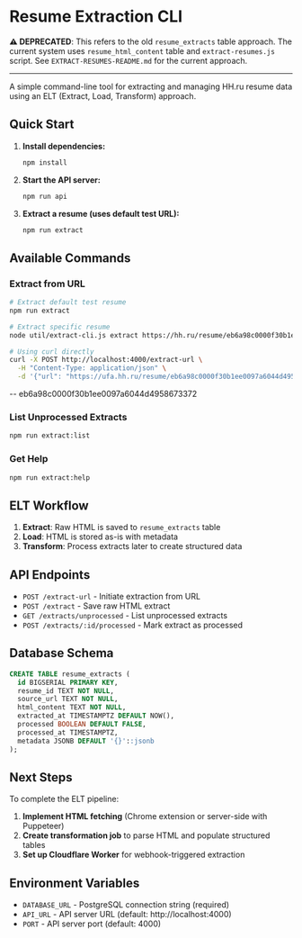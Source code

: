 # Resume Extraction CLI

**⚠️ DEPRECATED**: This refers to the old `resume_extracts` table approach.
The current system uses `resume_html_content` table and `extract-resumes.js` script.
See `EXTRACT-RESUMES-README.md` for the current approach.

---

A simple command-line tool for extracting and managing HH.ru resume data using an ELT (Extract, Load, Transform) approach.

## Quick Start

1. **Install dependencies:**
   ```bash
   npm install
   ```

2. **Start the API server:**
   ```bash
   npm run api
   ```

3. **Extract a resume (uses default test URL):**
   ```bash
   npm run extract
   ```

## Available Commands

### Extract from URL
```bash
# Extract default test resume
npm run extract

# Extract specific resume
node util/extract-cli.js extract https://hh.ru/resume/eb6a98c0000f30b1ee0097a6044d4958673372

# Using curl directly
curl -X POST http://localhost:4000/extract-url \
  -H "Content-Type: application/json" \
  -d '{"url": "https://ufa.hh.ru/resume/eb6a98c0000f30b1ee0097a6044d4958673372"}'
```
-- eb6a98c0000f30b1ee0097a6044d4958673372
### List Unprocessed Extracts
```bash
npm run extract:list
```

### Get Help
```bash
npm run extract:help
```

## ELT Workflow

1. **Extract**: Raw HTML is saved to `resume_extracts` table
2. **Load**: HTML is stored as-is with metadata
3. **Transform**: Process extracts later to create structured data

## API Endpoints

- `POST /extract-url` - Initiate extraction from URL
- `POST /extract` - Save raw HTML extract
- `GET /extracts/unprocessed` - List unprocessed extracts
- `POST /extracts/:id/processed` - Mark extract as processed

## Database Schema

```sql
CREATE TABLE resume_extracts (
  id BIGSERIAL PRIMARY KEY,
  resume_id TEXT NOT NULL,
  source_url TEXT NOT NULL,
  html_content TEXT NOT NULL,
  extracted_at TIMESTAMPTZ DEFAULT NOW(),
  processed BOOLEAN DEFAULT FALSE,
  processed_at TIMESTAMPTZ,
  metadata JSONB DEFAULT '{}'::jsonb
);
```

## Next Steps

To complete the ELT pipeline:

1. **Implement HTML fetching** (Chrome extension or server-side with Puppeteer)
2. **Create transformation job** to parse HTML and populate structured tables
3. **Set up Cloudflare Worker** for webhook-triggered extraction

## Environment Variables

- `DATABASE_URL` - PostgreSQL connection string (required)
- `API_URL` - API server URL (default: http://localhost:4000)
- `PORT` - API server port (default: 4000)